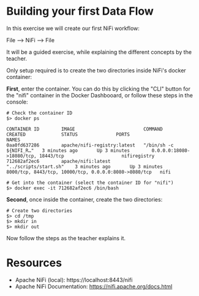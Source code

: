 # Building your first Data Flow

In this exercise we will create our first NiFi workflow:

File --> NiFi --> File

It will be a guided exercise, while explaining the different concepts by the teacher.

Only setup required is to create the two directories inside NiFi's docker container:

**First**, enter the container. You can do this by clicking the "CLI" button for the "nifi" container in the Docker Dashbooard, or follow these steps in the console:

```shell
# Check the container ID
$> docker ps

CONTAINER ID        IMAGE                         COMMAND                  CREATED             STATUS              PORTS                                                   NAMES
0aa0fd637286        apache/nifi-registry:latest   "/bin/sh -c ${NIFI_R…"   3 minutes ago       Up 3 minutes        0.0.0.0:18080->18080/tcp, 18443/tcp                     nifiregistry
712682af2ec6        apache/nifi:latest            "../scripts/start.sh"    3 minutes ago       Up 3 minutes        8000/tcp, 8443/tcp, 10000/tcp, 0.0.0.0:8080->8080/tcp   nifi

# Get into the container (select the container ID for "nifi")
$> docker exec -it 712682af2ec6 /bin/bash
```

**Second**, once inside the container, create the two directories:

```shell
# Create two directories
$> cd /tmp
$> mkdir in
$> mkdir out
```

Now follow the steps as the teacher explains it.

# Resources

* Apache NiFi (local): https://localhost:8443/nifi
* Apache NiFi Documentation: https://nifi.apache.org/docs.html
